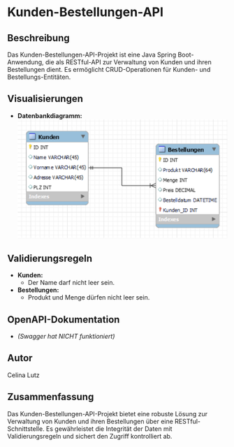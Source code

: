 # Kunden-Bestellungen-API

## Beschreibung
Das Kunden-Bestellungen-API-Projekt ist eine Java Spring Boot-Anwendung, die als RESTful-API zur Verwaltung von Kunden und ihren Bestellungen dient. Es ermöglicht CRUD-Operationen für Kunden- und Bestellungs-Entitäten.

## Visualisierungen
- **Datenbankdiagramm:** ![alt text](image.png)

## Validierungsregeln
- **Kunden:**
  - Der Name darf nicht leer sein.
- **Bestellungen:**
  - Produkt und Menge dürfen nicht leer sein.


## OpenAPI-Dokumentation
- *(Swagger hat NICHT funktioniert)*

## Autor
Celina Lutz

## Zusammenfassung
Das Kunden-Bestellungen-API-Projekt bietet eine robuste Lösung zur Verwaltung von Kunden und ihren Bestellungen über eine RESTful-Schnittstelle. Es gewährleistet die Integrität der Daten mit Validierungsregeln und sichert den Zugriff kontrolliert ab.

